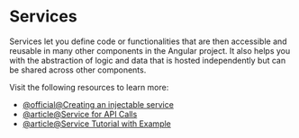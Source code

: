 # Services

Services let you define code or functionalities that are then accessible and reusable in many other components in the Angular project. It also helps you with the abstraction of logic and data that is hosted independently but can be shared across other components.

Visit the following resources to learn more:

- [@official@Creating an injectable service](https://angular.dev/guide/di/creating-injectable-service)
- [@article@Service for API Calls](https://www.knowledgehut.com/blog/web-development/make-api-calls-angular)
- [@article@Service Tutorial with Example](https://www.scholarhat.com/tutorial/angular/services-in-angular-example)

